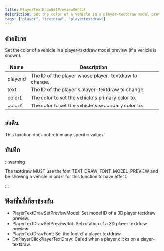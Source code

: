 ```yaml
---
title: PlayerTextDrawSetPreviewVehCol
description: Set the color of a vehicle in a player-textdraw model preview (if a vehicle is shown).
tags: ["player", "textdraw", "playertextdraw"]
---
```


## คำอธิบาย

Set the color of a vehicle in a player-textdraw model preview (if a vehicle is shown).

| Name     | Description                                           |
| -------- | ----------------------------------------------------- |
| playerid | The ID of the player whose player-textdraw to change. |
| text     | The ID of the player's player-textdraw to change.     |
| color1   | The color to set the vehicle's primary color to.      |
| color2   | The color to set the vehicle's secondary color to.    |

## ส่งคืน

This function does not return any specific values.

## บันทึก

:::warning

The textdraw MUST use the font TEXT_DRAW_FONT_MODEL_PREVIEW and be showing a vehicle in order for this function to have effect.

:::

## ฟังก์ชั่นที่เกี่ยวข้องกัน

- PlayerTextDrawSetPreviewModel: Set model ID of a 3D player textdraw preview.
- PlayerTextDrawSetPreviewRot: Set rotation of a 3D player textdraw preview.
- PlayerTextDrawFont: Set the font of a player-textdraw.
- OnPlayerClickPlayerTextDraw: Called when a player clicks on a player-textdraw.
